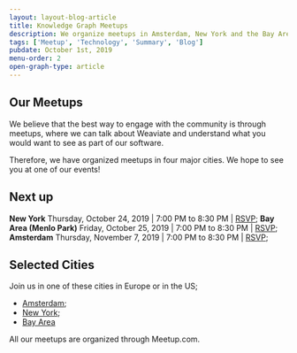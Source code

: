 ```yaml
---
layout: layout-blog-article
title: Knowledge Graph Meetups
description: We organize meetups in Amsterdam, New York and the Bay Area.
tags: ['Meetup', 'Technology', 'Summary', 'Blog']
pubdate: October 1st, 2019
menu-order: 2
open-graph-type: article
---
```


## Our Meetups

We believe that the best way to engage with the community is through meetups, where we can talk about Weaviate and understand what you would want to see as part of our software.

Therefore, we have organized meetups in four major cities. We hope to see you at one of our events!

## Next up

**New York** Thursday, October 24, 2019 | 7:00 PM to 8:30 PM | [RSVP](https://www.meetup.com/Knowledge-Graphs-NYC/events/265353956/);
**Bay Area (Menlo Park)** Friday, October 25, 2019 | 7:00 PM to 8:30 PM | [RSVP](https://www.meetup.com/Knowledge-Graphs-San-Francisco/events/265353949/);
**Amsterdam** Thursday, November 7, 2019 | 7:00 PM to 8:30 PM | [RSVP](https://www.meetup.com/Knowledge-Graphs-Amsterdam/events/265353942/);


## Selected Cities

Join us in one of these cities in Europe or in the US;

- [Amsterdam](https://www.meetup.com/Knowledge-Graphs-Amsterdam/);
- [New York](https://www.meetup.com/Knowledge-Graphs-NYC/);
- [Bay Area](https://www.meetup.com/Knowledge-Graphs-San-Francisco/)

All our meetups are organized through Meetup.com.